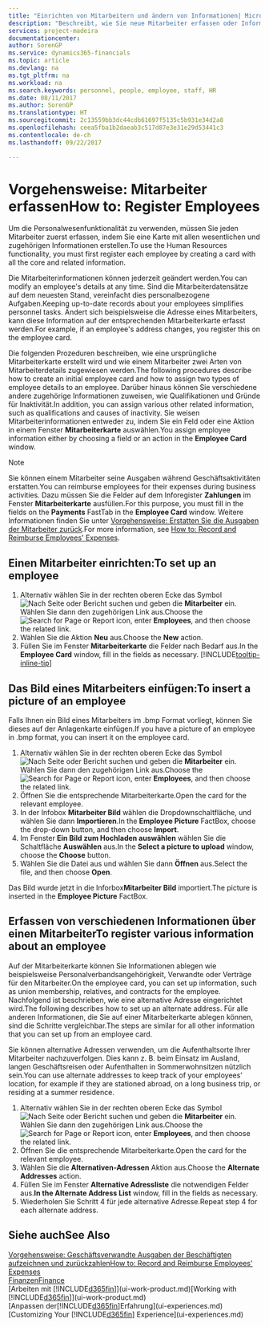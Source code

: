 ```yaml
---
title: "Einrichten von Mitarbeitern und ändern von Informationen| Microsoft Docs"
description: "Beschreibt, wie Sie neue Mitarbeiter erfassen oder Informationen für vorhandene Mitarbeiter bearbeiten."
services: project-madeira
documentationcenter: 
author: SorenGP
ms.service: dynamics365-financials
ms.topic: article
ms.devlang: na
ms.tgt_pltfrm: na
ms.workload: na
ms.search.keywords: personnel, people, employee, staff, HR
ms.date: 08/11/2017
ms.author: SorenGP
ms.translationtype: HT
ms.sourcegitcommit: 2c13559bb3dc44cdb61697f5135c5b931e34d2a8
ms.openlocfilehash: ceea5fba1b2daeab3c517d87e3e31e29d53441c3
ms.contentlocale: de-ch
ms.lasthandoff: 09/22/2017

---
```

# <a name="how-to-register-employees"></a><span data-ttu-id="46bc7-103">Vorgehensweise: Mitarbeiter erfassen</span><span class="sxs-lookup"><span data-stu-id="46bc7-103">How to: Register Employees</span></span>
<span data-ttu-id="46bc7-104">Um die Personalwesenfunktionalität zu verwenden, müssen Sie jeden Mitarbeiter zuerst erfassen, indem Sie eine Karte mit allen wesentlichen und zugehörigen Informationen erstellen.</span><span class="sxs-lookup"><span data-stu-id="46bc7-104">To use the Human Resources functionality, you must first register each employee by creating a card with all the core and related information.</span></span>

<span data-ttu-id="46bc7-105">Die Mitarbeiterinformationen können jederzeit geändert werden.</span><span class="sxs-lookup"><span data-stu-id="46bc7-105">You can modify an employee's details at any time.</span></span> <span data-ttu-id="46bc7-106">Sind die Mitarbeiterdatensätze auf dem neuesten Stand, vereinfacht dies personalbezogene Aufgaben.</span><span class="sxs-lookup"><span data-stu-id="46bc7-106">Keeping up-to-date records about your employees simplifies personnel tasks.</span></span> <span data-ttu-id="46bc7-107">Ändert sich beispielsweise die Adresse eines Mitarbeiters, kann diese Information auf der entsprechenden Mitarbeiterkarte erfasst werden.</span><span class="sxs-lookup"><span data-stu-id="46bc7-107">For example, if an employee's address changes, you register this on the employee card.</span></span>

<span data-ttu-id="46bc7-108">Die folgenden Prozeduren beschreiben, wie eine ursprüngliche Mitarbeiterkarte erstellt wird und wie einem Mitarbeiter zwei Arten von Mitarbeiterdetails zugewiesen werden.</span><span class="sxs-lookup"><span data-stu-id="46bc7-108">The following procedures describe how to create an initial employee card and how to assign two types of employee details to an employee.</span></span> <span data-ttu-id="46bc7-109">Darüber hinaus können Sie verschiedene andere zugehörige Informationen zuweisen, wie Qualifikationen und Gründe für Inaktivität.</span><span class="sxs-lookup"><span data-stu-id="46bc7-109">In addition, you can assign various other related information, such as qualifications and causes of inactivity.</span></span> <span data-ttu-id="46bc7-110">Sie weisen Mitarbeiterinformationen entweder zu, indem Sie ein Feld oder eine Aktion in einem Fenster **Mitarbeiterkarte** auswählen.</span><span class="sxs-lookup"><span data-stu-id="46bc7-110">You assign employee information either by choosing a field or an action in the **Employee Card** window.</span></span>

> [!NOTE]  
> <span data-ttu-id="46bc7-111">Sie können einem Mitarbeiter seine Ausgaben während Geschäftsaktivitäten erstatten.</span><span class="sxs-lookup"><span data-stu-id="46bc7-111">You can reimburse employees for their expenses during business activities.</span></span> <span data-ttu-id="46bc7-112">Dazu müssen Sie die Felder auf dem Inforegister **Zahlungen** im Fenster **Mitarbeiterkarte** ausfüllen.</span><span class="sxs-lookup"><span data-stu-id="46bc7-112">For this purpose, you must fill in the fields on the **Payments** FastTab in the **Employee Card** window.</span></span> <span data-ttu-id="46bc7-113">Weitere Informationen finden Sie unter [Vorgehensweise: Erstatten Sie die Ausgaben der Mitarbeiter zurück](finance-how-record-reimburse-employee-expenses.md).</span><span class="sxs-lookup"><span data-stu-id="46bc7-113">For more information, see [How to: Record and Reimburse Employees' Expenses](finance-how-record-reimburse-employee-expenses.md).</span></span>

## <a name="to-set-up-an-employee"></a><span data-ttu-id="46bc7-114">Einen Mitarbeiter einrichten:</span><span class="sxs-lookup"><span data-stu-id="46bc7-114">To set up an employee</span></span>
1. <span data-ttu-id="46bc7-115">Alternativ wählen Sie in der rechten oberen Ecke das Symbol ![Nach Seite oder Bericht suchen](media/ui-search/search_small.png "Nach Seite oder Bericht suchen") und geben die **Mitarbeiter** ein. Wählen Sie dann den zugehörigen Link aus.</span><span class="sxs-lookup"><span data-stu-id="46bc7-115">Choose the ![Search for Page or Report](media/ui-search/search_small.png "Search for Page or Report icon") icon, enter **Employees**, and then choose the related link.</span></span>
2. <span data-ttu-id="46bc7-116">Wählen Sie die Aktion **Neu** aus.</span><span class="sxs-lookup"><span data-stu-id="46bc7-116">Choose the **New** action.</span></span>
3. <span data-ttu-id="46bc7-117">Füllen Sie im Fenster **Mitarbeiterkarte** die Felder nach Bedarf aus.</span><span class="sxs-lookup"><span data-stu-id="46bc7-117">In the **Employee Card** window, fill in the fields as necessary.</span></span> [!INCLUDE[tooltip-inline-tip](includes/tooltip-inline-tip_md.md)]

## <a name="to-insert-a-picture-of-an-employee"></a><span data-ttu-id="46bc7-118">Das Bild eines Mitarbeiters einfügen:</span><span class="sxs-lookup"><span data-stu-id="46bc7-118">To insert a picture of an employee</span></span>
<span data-ttu-id="46bc7-119">Falls Ihnen ein Bild eines Mitarbeiters im .bmp Format vorliegt,  können Sie dieses auf der Anlagenkarte einfügen.</span><span class="sxs-lookup"><span data-stu-id="46bc7-119">If you have a picture of an employee in .bmp format, you can insert it on the employee card.</span></span>

1. <span data-ttu-id="46bc7-120">Alternativ wählen Sie in der rechten oberen Ecke das Symbol ![Nach Seite oder Bericht suchen](media/ui-search/search_small.png "Nach Seite oder Bericht suchen") und geben die **Mitarbeiter** ein. Wählen Sie dann den zugehörigen Link aus.</span><span class="sxs-lookup"><span data-stu-id="46bc7-120">Choose the ![Search for Page or Report](media/ui-search/search_small.png "Search for Page or Report icon") icon, enter **Employees**, and then choose the related link.</span></span>
2. <span data-ttu-id="46bc7-121">Öffnen Sie die entsprechende Mitarbeiterkarte.</span><span class="sxs-lookup"><span data-stu-id="46bc7-121">Open the card for the relevant employee.</span></span>
3. <span data-ttu-id="46bc7-122">In der Infobox **Mitarbeiter Bild** wählen die Dropdownschaltfläche, und wählen Sie dann **Importieren**.</span><span class="sxs-lookup"><span data-stu-id="46bc7-122">In the **Employee Picture** FactBox, choose the drop-down button, and then choose **Import**.</span></span>
4. <span data-ttu-id="46bc7-123">Im Fenster **Ein Bild zum Hochladen auswählen** wählen Sie die Schaltfläche **Auswählen** aus.</span><span class="sxs-lookup"><span data-stu-id="46bc7-123">In the **Select a picture to upload** window, choose the **Choose** button.</span></span>
5. <span data-ttu-id="46bc7-124">Wählen Sie die Datei aus und wählen Sie dann **Öffnen** aus.</span><span class="sxs-lookup"><span data-stu-id="46bc7-124">Select the file, and then choose **Open**.</span></span>

<span data-ttu-id="46bc7-125">Das Bild wurde jetzt in die Inforbox**Mitarbeiter Bild** importiert.</span><span class="sxs-lookup"><span data-stu-id="46bc7-125">The picture is inserted in the **Employee Picture** FactBox.</span></span>

## <a name="to-register-various-information-about-an-employee"></a><span data-ttu-id="46bc7-126">Erfassen von verschiedenen Informationen über einen Mitarbeiter</span><span class="sxs-lookup"><span data-stu-id="46bc7-126">To register various information about an employee</span></span>
<span data-ttu-id="46bc7-127">Auf der Mitarbeiterkarte können Sie Informationen ablegen wie beispielsweise Personalverbandsangehörigkeit, Verwandte oder Verträge für den Mitarbeiter.</span><span class="sxs-lookup"><span data-stu-id="46bc7-127">On the employee card, you can set up information, such as union membership, relatives, and contracts for the employee.</span></span> <span data-ttu-id="46bc7-128">Nachfolgend ist beschrieben, wie eine alternative Adresse eingerichtet wird.</span><span class="sxs-lookup"><span data-stu-id="46bc7-128">The following describes how to set up an alternate address.</span></span> <span data-ttu-id="46bc7-129">Für alle anderen Informationen, die Sie auf einer Mitarbeiterkarte ablegen können, sind die Schritte vergleichbar.</span><span class="sxs-lookup"><span data-stu-id="46bc7-129">The steps are similar for all other information that you can set up from an employee card.</span></span>

<span data-ttu-id="46bc7-130">Sie können alternative Adressen verwenden, um die Aufenthaltsorte Ihrer Mitarbeiter nachzuverfolgen. Dies kann z. B. beim Einsatz im Ausland, langen Geschäftsreisen oder Aufenthalten in Sommerwohnsitzen nützlich sein.</span><span class="sxs-lookup"><span data-stu-id="46bc7-130">You can use alternate addresses to keep track of your employees’ location, for example if they are stationed abroad, on a long business trip, or residing at a summer residence.</span></span>

1. <span data-ttu-id="46bc7-131">Alternativ wählen Sie in der rechten oberen Ecke das Symbol ![Nach Seite oder Bericht suchen](media/ui-search/search_small.png "Nach Seite oder Bericht suchen") und geben die **Mitarbeiter** ein. Wählen Sie dann den zugehörigen Link aus.</span><span class="sxs-lookup"><span data-stu-id="46bc7-131">Choose the ![Search for Page or Report](media/ui-search/search_small.png "Search for Page or Report icon") icon, enter **Employees**, and then choose the related link.</span></span>
2. <span data-ttu-id="46bc7-132">Öffnen Sie die entsprechende Mitarbeiterkarte.</span><span class="sxs-lookup"><span data-stu-id="46bc7-132">Open the card for the relevant employee.</span></span>
3. <span data-ttu-id="46bc7-133">Wählen Sie die **Alternativen-Adressen** Aktion aus.</span><span class="sxs-lookup"><span data-stu-id="46bc7-133">Choose the **Alternate Addresses** action.</span></span>
4. <span data-ttu-id="46bc7-134">Füllen Sie im Fenster **Alternative Adressliste** die notwendigen Felder aus.</span><span class="sxs-lookup"><span data-stu-id="46bc7-134">**In the Alternate Address List** window, fill in the fields as necessary.</span></span>
5. <span data-ttu-id="46bc7-135">Wiederholen Sie Schritt 4 für jede alternative Adresse.</span><span class="sxs-lookup"><span data-stu-id="46bc7-135">Repeat step 4 for each alternate address.</span></span>

## <a name="see-also"></a><span data-ttu-id="46bc7-136">Siehe auch</span><span class="sxs-lookup"><span data-stu-id="46bc7-136">See Also</span></span>
[<span data-ttu-id="46bc7-137">Vorgehensweise: Geschäftsverwandte Ausgaben der Beschäftigten aufzeichnen und zurückzahlen</span><span class="sxs-lookup"><span data-stu-id="46bc7-137">How to: Record and Reimburse Employees' Expenses</span></span>](finance-how-record-reimburse-employee-expenses.md)  
[<span data-ttu-id="46bc7-138">Finanzen</span><span class="sxs-lookup"><span data-stu-id="46bc7-138">Finance</span></span>](finance.md)  
<span data-ttu-id="46bc7-139">[Arbeiten mit [!INCLUDE[d365fin](includes/d365fin_md.md)]](ui-work-product.md)</span><span class="sxs-lookup"><span data-stu-id="46bc7-139">[Working with [!INCLUDE[d365fin](includes/d365fin_md.md)]](ui-work-product.md)</span></span>  
<span data-ttu-id="46bc7-140">[Anpassen der[!INCLUDE[d365fin](includes/d365fin_md.md)]Erfahrung](ui-experiences.md)</span><span class="sxs-lookup"><span data-stu-id="46bc7-140">[Customizing Your [!INCLUDE[d365fin](includes/d365fin_md.md)] Experience](ui-experiences.md)</span></span>

